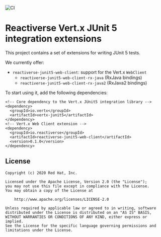 ![CI](https://github.com/reactiverse/reactiverse-junit5-extensions/workflows/CI/badge.svg)

# Reactiverse Vert.x JUnit 5 integration extensions

This project contains a set of extensions for writing JUnit 5 tests.

We currently offer:

- `reactiverse-junit5-web-client`: support for the Vert.x `WebClient`
  - `reactiverse-junit5-web-client-rx-java` (RxJava bindings)
  - `reactiverse-junit5-web-client-rx-java2` (RxJava2 bindings)

To start using it, add the following dependencies:

```
<!-- Core dependency to the Vert.x JUnit5 integration library -->
<dependency>
  <groupId>io.vertx</groupId>
  <artifactId>vertx-junit5</artifactId>
</dependency>
<!-- Vert.x Web Client extension -->
<dependency>
  <groupId>io.reactiverse</groupId>
  <artifactId>reactiverse-junit5-web-client</artifactId>
  <version>0.1.0</version>
</dependency>
```

## License

    Copyright (c) 2020 Red Hat, Inc.

    Licensed under the Apache License, Version 2.0 (the "License");
    you may not use this file except in compliance with the License.
    You may obtain a copy of the License at

        http://www.apache.org/licenses/LICENSE-2.0

    Unless required by applicable law or agreed to in writing, software
    distributed under the License is distributed on an "AS IS" BASIS,
    WITHOUT WARRANTIES OR CONDITIONS OF ANY KIND, either express or implied.
    See the License for the specific language governing permissions and
    limitations under the License.

